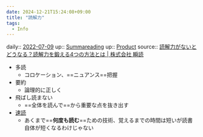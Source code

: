 ```yaml
---
date: 2024-12-21T15:24:08+09:00
title: "読解力"
tags:
  - Info
---
```


daily:: [2022-07-09](Daily_Note/2022-07-09.md)
up:: [Summareading](Bar/Summareading.md)
up:: [Product](../Bar/Product.md)
source:: [読解力がないとどうなる？読解力を鍛える4つの方法とは | 株式会社 瞬読](https://syundoku.jp/speed-reading/reading-comprehension#%E3%81%93%E3%82%8C%E3%81%95%E3%81%88%E3%82%84%E3%82%8C%E3%81%B0%E5%A4%A7%E4%B8%88%E5%A4%AB%E3%80%8C%E8%AA%AD%E8%A7%A3%E5%8A%9B%E3%82%92%E9%8D%9B%E3%81%88%E3%82%8B4%E3%81%A4%E3%81%AE%E6%96%B9%E6%B3%95)

- 多読
	- コロケーション、==ニュアンス==把握
- 要約
	- 論理的に正しく
- 飛ばし読まない
	- ==全体を読んで==から重要な点を抜き出す
- [速読](%E9%80%9F%E8%AA%AD.md)
	- あくまで==**何度も読む**==ための技術、覚えるまでの時間は短いが読書自体が短くなるわけじゃない
